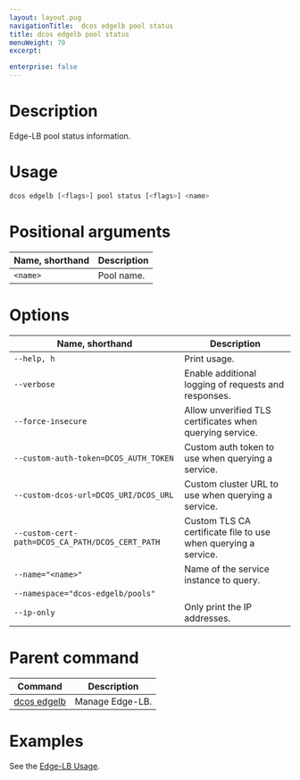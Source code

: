 ```yaml
---
layout: layout.pug
navigationTitle:  dcos edgelb pool status
title: dcos edgelb pool status
menuWeight: 70
excerpt:

enterprise: false
---
```


# Description
Edge-LB pool status information.

# Usage

```bash
dcos edgelb [<flags>] pool status [<flags>] <name>
```

# Positional arguments

| Name, shorthand | Description |
|---------|-------------|
| `<name>`   | Pool name. |


# Options

| Name, shorthand | Description |
|---------|-------------|
| `--help, h`   | Print usage. |
| `--verbose`   | Enable additional logging of requests and responses. |
| `--force-insecure`   | Allow unverified TLS certificates when querying service. |
| `--custom-auth-token=DCOS_AUTH_TOKEN`   | Custom auth token to use when querying a service. |
| `--custom-dcos-url=DCOS_URI/DCOS_URL`   | Custom cluster URL to use when querying a service. |
| `--custom-cert-path=DCOS_CA_PATH/DCOS_CERT_PATH`   | Custom TLS CA certificate file to use when querying a service. |
| `--name="<name>"`   | Name of the service instance to query. |
| `--namespace="dcos-edgelb/pools"`   |             |  Namespace of the task. |
| `--ip-only`   | Only print the IP addresses. |

# Parent command

| Command | Description |
|---------|-------------|
| [dcos edgelb](/services/edge-lb/0.1/cli-reference)  |  Manage Edge-LB. |

# Examples

See the [Edge-LB Usage](/services/edge-lb/0.1/usage).
